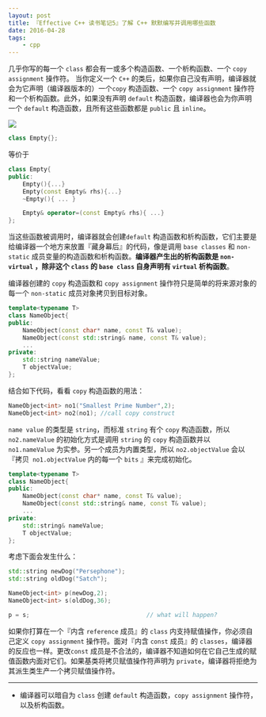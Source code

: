 ```yaml
---
layout: post
title: 『Effective C++ 读书笔记5』了解 C++ 默默编写并调用哪些函数
date: 2016-04-28
tags:
	- cpp
---
```



几乎你写的每一个 `class` 都会有一或多个构造函数、一个析构函数、一个 `copy assignment` 操作符。 当你定义一个 `C++` 的类后，如果你自己没有声明，编译器就会为它声明（编译器版本的）一个`copy` 构造函数、一个 `copy assignment` 操作符和一个析构函数。此外，如果没有声明 `default` 构造函数，编译器也会为你声明一个 `default` 构造函数，且所有这些函数都是 `public` 且 `inline`。

<!-- more -->
![](http://olkbjcb09.bkt.clouddn.com/blog/2017-04-19-142103.jpg)
```cpp
class Empty{};
```
等价于

```cpp
class Empty{
public:
	Empty(){...}
	Empty(const Empty& rhs){...}
	~Empty(){ ... }

	Empty& operator=(const Empty& rhs){ ...}
};
```

当这些函数被调用时，编译器就会创建`default` 构造函数和析构函数，它们主要是给编译器一个地方来放置『藏身幕后』的代码，像是调用 `base classes` 和 `non-static` 成员变量的构造函数和析构函数。**编译器产生出的析构函数是 `non-virtual` ，除非这个 `class` 的 `base class` 自身声明有 `virtual` 析构函数**。

编译器创建的 `copy` 构造函数和 `copy assignment` 操作符只是简单的将来源对象的每一个 `non-static` 成员对象拷贝到目标对象。

```cpp
template<typename T>
class NameObject{
public:
	NameObject(const char* name, const T& value);
	NameObject(const std::string& name, const T& value);
	...
private:
	std::string nameValue;
	T objectValue;
};
```

结合如下代码，看看 `copy` 构造函数的用法：

```cpp
NameObject<int> no1("Smallest Prime Number",2);
NameObject<int> no2(no1); //call copy construct
```

`name value` 的类型是 `string`，而标准 `string` 有个 `copy` 构造函数，所以 `no2.nameValue` 的初始化方式是调用 `string` 的 `copy` 构造函数并以 `no1.nameValue` 为实参。另一个成员为内置类型，所以 `no2.objectValue` 会以『拷贝` no1.objectValue` 内的每一个 `bits` 』来完成初始化。

```cpp
template<typename T>
class NameObject{
public:
	NameObject(const char* name, const T& value);
	NameObject(const std::string& name, const T& value);
	...
private:
	std::string& nameValue;
	T objectValue;
};
```

考虑下面会发生什么：

```cpp
std::string newDog("Persephone");
std::string oldDog("Satch");

NameObject<int> p(newDog,2);
NameObject<int> s(oldDog,36);

p = s;                                 // what will happen?
```

如果你打算在一个『内含 `reference` 成员』的 `class` 内支持赋值操作，你必须自己定义 `copy assignment` 操作符。面对『内含 `const` 成员』的 `classes`，编译器的反应也一样。更改`const` 成员是不合法的，编译器不知道如何在它自己生成的赋值函数内面对它们。如果基类将拷贝赋值操作符声明为 `private`，编译器将拒绝为其派生类生产一个拷贝赋值操作符。

---

-	编译器可以暗自为 `class` 创建 `default` 构造函数，`copy assignment` 操作符，以及析构函数。
